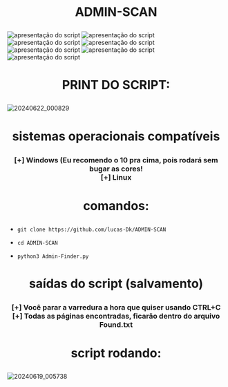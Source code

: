 <h1 align="center"
<p>
  ADMIN-SCAN
</p></h1>

![apresentação do script](https://img.shields.io/static/v1?label=SCANER-PAGES&message=ADMIN&color=orange&style=<STYLE>&logo=<LOGO>)
![apresentação do script](https://img.shields.io/static/v1?label=VARREDURA-DE&message=WEBSITES&color=black&style=<STYLE>&logo=<LOGO>)
![apresentação do script](https://img.shields.io/static/v1?label=FINDER&message=ADMIN&color=red&style=<STYLE>&logo=<LOGO>)
![apresentação do script](https://img.shields.io/static/v1?label=PAGINAS&message=ADMIN&color=green&style=<STYLE>&logo=<LOGO>)
![apresentação do script](https://img.shields.io/static/v1?label=PAGINAS&message=OCULTAS&color=white&style=<STYLE>&logo=<LOGO>)
![apresentação do script](https://img.shields.io/static/v1?label=ENCONTRAR&message=PRIVILEGIOS&color=black&style=<STYLE>&logo=<LOGO>)
![apresentação do script](https://img.shields.io/static/v1?label=WEBSITES&message=PRIVILEGIOS&color=brown&style=<STYLE>&logo=<LOGO>)

<h1 align="center"
<p>
  PRINT DO SCRIPT:
</p></h1>

![20240622_000829](https://github.com/lucas-Dk/ADMIN-SCAN/assets/69327287/9ba6984b-1c4a-4d16-a9c4-bdc7fac667db)


<h1 align="center"
<p>
  sistemas operacionais compatíveis
</p></h1>
<h3 <p align="center">
  [+] Windows (Eu recomendo o 10 pra cima, pois rodará sem bugar as cores!<br>
  [+] Linux
</p></h3>

<h1 align="center"
<p>
  comandos:
</p></h1>

-     git clone https://github.com/lucas-Dk/ADMIN-SCAN
-     cd ADMIN-SCAN
-     python3 Admin-Finder.py


<h1 align="center"
<p>
  saídas do script (salvamento)
</p></h1>


<h3 <p align="center">
  [+] Você parar a varredura a hora que quiser usando CTRL+C <br>
  [+] Todas as páginas encontradas, ficarão dentro do arquivo Found.txt
</p></h3>


<h1 align="center"
<p>
  script rodando:
</p></h1>

![20240619_005738](https://github.com/lucas-Dk/ADMIN-SCAN/assets/69327287/5c6b2c69-a26d-43d0-9863-1a46a19d19f6)
